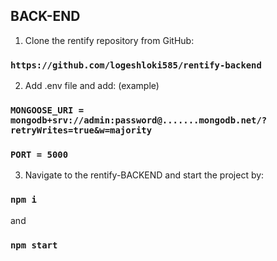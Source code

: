 ## BACK-END

1. Clone the rentify repository from GitHub:

### `https://github.com/logeshloki585/rentify-backend`

2. Add .env file and add: (example)

### `MONGOOSE_URI = mongodb+srv://admin:password@.......mongodb.net/?retryWrites=true&w=majority`
### `PORT = 5000` 


3.  Navigate to the rentify-BACKEND and start the project by:
### `npm i`

and

### `npm start`
